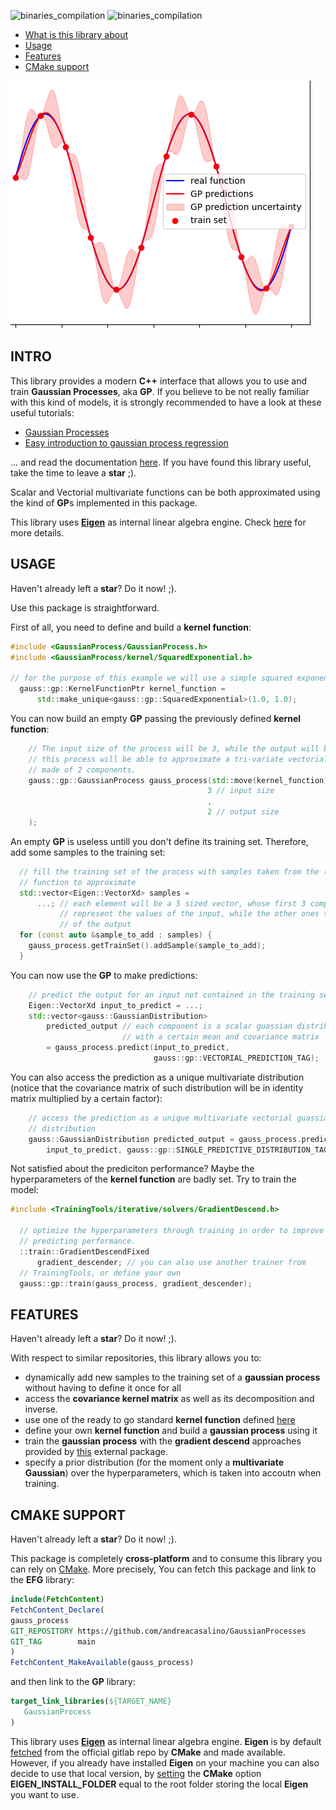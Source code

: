 ![binaries_compilation](https://github.com/andreacasalino/GaussianProcesses/actions/workflows/installArtifacts.yml/badge.svg)
![binaries_compilation](https://github.com/andreacasalino/GaussianProcesses/actions/workflows/runTests.yml/badge.svg)

- [What is this library about](#intro)
- [Usage](#usage)
- [Features](#features)
- [CMake support](#cmake-support)


![How the predictions with Gaussian Processes look like:](sample.png)

## INTRO

This library provides a modern **C++** interface that allows you to use and train **Gaussian Processes**, aka **GP**.
If you believe to be not really familiar with this kind of models, it is strongly recommended to have a look at these useful tutorials:

- [Gaussian Processes](https://www.youtube.com/watch?v=UBDgSHPxVME&t=794s)
- [Easy introduction to gaussian process regression](https://www.youtube.com/watch?v=iDzaoEwd0N0)

... and read the documentation [here](doc/Gaussian_Process.pdf). If you have found this library useful, take the time to leave a **star** ;).

Scalar and Vectorial multivariate functions can be both approximated using the kind of **GP**s implemented in this package.

This library uses [**Eigen**](https://gitlab.com/libeigen/eigen) as internal linear algebra engine. Check [here](#cmake-support) for more details.

## USAGE

Haven't already left a **star**? Do it now! ;).

Use this package is straightforward.

First of all, you need to define and build a **kernel function**:
```cpp
#include <GaussianProcess/GaussianProcess.h>
#include <GaussianProcess/kernel/SquaredExponential.h>

// for the purpose of this example we will use a simple squared exponential
  gauss::gp::KernelFunctionPtr kernel_function =
      std::make_unique<gauss::gp::SquaredExponential>(1.0, 1.0);
```

You can now build an empty **GP** passing the previously defined **kernel function**:
```cpp
    // The input size of the process will be 3, while the output will be 2, i.e.
    // this process will be able to approximate a tri-variate vectorial function
    // made of 2 components.
    gauss::gp::GaussianProcess gauss_process(std::move(kernel_function),
                                            3 // input size
                                            ,
                                            2 // output size
    );
```

An empty **GP** is useless untill you don't define its training set. Therefore, add some samples to the training set:
```cpp
  // fill the training set of the process with samples taken from the (unknown)
  // function to approximate
  std::vector<Eigen::VectorXd> samples =
      ...; // each element will be a 5 sized vector, whose first 3 components
           // represent the values of the input, while the other ones the values
           // of the output
  for (const auto &sample_to_add : samples) {
    gauss_process.getTrainSet().addSample(sample_to_add);
  }
```

You can now use the **GP** to make predictions:
```cpp
    // predict the output for an input not contained in the training set
    Eigen::VectorXd input_to_predict = ...;
    std::vector<gauss::GaussianDistribution>
        predicted_output // each component is a scalar guassian distribution
                         // with a certain mean and covariance matrix
        = gauss_process.predict(input_to_predict,
                                gauss::gp::VECTORIAL_PREDICTION_TAG);
```
You can also access the prediction as a unique multivariate distribution (notice that the covariance matrix of such distribution will be in identity matrix multiplied by a certain factor):
```cpp
    // access the prediction as a unique multivariate vectorial guassian
    // distribution
    gauss::GaussianDistribution predicted_output = gauss_process.predict(
        input_to_predict, gauss::gp::SINGLE_PREDICTIVE_DISTRIBUTION_TAG);
```

Not satisfied about the prediciton performance? Maybe the hyperparameters of the **kernel function** are badly set. Try to train the model:
```cpp
#include <TrainingTools/iterative/solvers/GradientDescend.h>

  // optimize the hyperparameters through training in order to improve
  // predicting performance.
  ::train::GradientDescendFixed
      gradient_descender; // you can also use another trainer from
  // TrainingTools, or define your own
  gauss::gp::train(gauss_process, gradient_descender);
```

## FEATURES

Haven't already left a **star**? Do it now! ;).

With respect to similar repositories, this library allows you to:
- dynamically add new samples to the training set of a **gaussian process** without having to define it once for all
- access the **covariance kernel matrix** as well as its decomposition and inverse.
- use one of the ready to go standard **kernel function** defined [here](src/header/GaussianProcess/kernel/)
- define your own **kernel function** and build a **gaussian process** using it
- train the **gaussian process** with the **gradient descend** approaches provided by [this](https://github.com/andreacasalino/TrainingTools) external package.
- specify a prior distribution (for the moment only a **multivariate Gaussian**) over the hyperparameters, which is taken into accoutn when training.

## CMAKE SUPPORT

Haven't already left a **star**? Do it now! ;).


This package is completely **cross-platform** and to consume this library you can rely on [CMake](https://cmake.org).
More precisely, You can fetch this package and link to the **EFG** library:
```cmake
include(FetchContent)
FetchContent_Declare(
gauss_process
GIT_REPOSITORY https://github.com/andreacasalino/GaussianProcesses
GIT_TAG        main
)
FetchContent_MakeAvailable(gauss_process)
```

and then link to the **GP** library:
```cmake
target_link_libraries(${TARGET_NAME}
   GaussianProcess
)
```

This library uses [**Eigen**](https://gitlab.com/libeigen/eigen) as internal linear algebra engine. 
**Eigen** is by default [fetched](https://cmake.org/cmake/help/latest/module/FetchContent.html) from the official gitlab repo by **CMake** and made available.
However, if you already have installed **Eigen** on your machine you can also decide to use that local version, by [setting](https://www.youtube.com/watch?v=LxHV-KNEG3k&t=1s) the **CMake** option **EIGEN_INSTALL_FOLDER** equal to the root folder storing the local **Eigen** you want to use.

